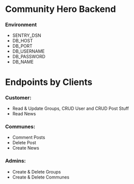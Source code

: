 # Community Hero Backend

### Environment
- SENTRY_DSN
- DB_HOST
- DB_PORT
- DB_USERNAME
- DB_PASSWORD
- DB_NAME

# Endpoints by Clients
### Customer:
- Read & Update Groups, CRUD User and CRUD Post Stuff
- Read News
### Communes:
- Comment Posts
- Delete Post 
- Create News
### Admins:
- Create & Delete Groups
- Create & Delete Communes